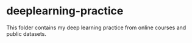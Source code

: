 # deeplearning-practice
This folder contains my deep learning practice from online courses and public datasets.
